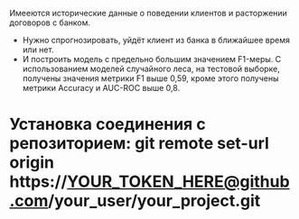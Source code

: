 Имееются исторические данные о поведении клиентов и расторжении договоров с банком. 
- Нужно спрогнозировать, уйдёт клиент из банка в ближайшее время или нет. 
- И построить модель с предельно большим значением F1-меры.
С использованием моделей случайного леса, на тестовой выборке, получены значения метрики F1 выше 0,59, кроме этого получены метрики Accuracy и AUC-ROC выше 0,8.

# Установка соединения с репозиторием: git remote set-url origin https://YOUR_TOKEN_HERE@github.com/your_user/your_project.git
